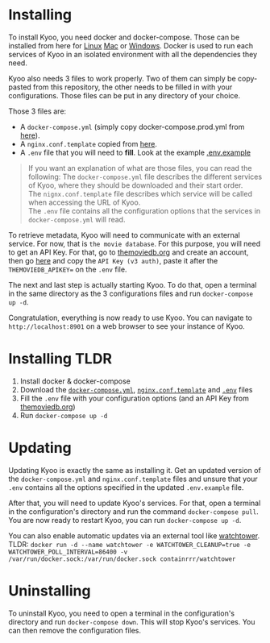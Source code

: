 # Installing

To install Kyoo, you need docker and docker-compose. Those can be installed from here for
[Linux](https://docs.docker.com/engine/install/)
[Mac](https://docs.docker.com/desktop/install/mac-install/)
or [Windows](https://docs.docker.com/desktop/install/windows-install/). Docker is used to run each services of Kyoo in
an isolated environment with all the dependencies they need.

Kyoo also needs 3 files to work properly. Two of them can simply be copy-pasted from this repository, the other needs to be filled in with your configurations.
Those files can be put in any directory of your choice.

Those 3 files are:

- A `docker-compose.yml` (simply copy docker-compose.prod.yml from [here](https://raw.githubusercontent.com/zoriya/Kyoo/master/docker-compose.prod.yml)).
- A `nginx.conf.template` copied from [here](https://raw.githubusercontent.com/zoriya/Kyoo/master/nginx.conf.template).
- A `.env` file that you will need to **fill**. Look at the example [.env.example](https://raw.githubusercontent.com/zoriya/Kyoo/master/.env.example)

> If you want an explanation of what are those files, you can read the following:
> The `docker-compose.yml` file describes the different services of Kyoo, where they should be downloaded and their start order. \
> The `nignx.conf.template` file describes which service will be called when accessing the URL of Kyoo. \
> The `.env` file contains all the configuration options that the services in `docker-compose.yml` will read.

To retrieve metadata, Kyoo will need to communicate with an external service. For now, that is `the movie database`.
For this purpose, you will need to get an API Key. For that, go to [themoviedb.org](https://www.themoviedb.org/) and create an account, then
go [here](https://www.themoviedb.org/settings/api) and copy the `API Key (v3 auth)`, paste it after the `THEMOVIEDB_APIKEY=` on the `.env` file.

The next and last step is actually starting Kyoo. To do that, open a terminal in the same directory as the 3 configurations files
and run `docker-compose up -d`.

Congratulation, everything is now ready to use Kyoo. You can navigate to `http://localhost:8901` on a web browser to see your instance of Kyoo.

# Installing TLDR

1. Install docker & docker-compose
2. Download the
   [`docker-compose.yml`](https://raw.githubusercontent.com/zoriya/Kyoo/master/docker-compose.prod.yml),
   [`nginx.conf.template`](https://raw.githubusercontent.com/zoriya/Kyoo/master/nginx.conf.template) and
   [`.env`](https://raw.githubusercontent.com/zoriya/Kyoo/master/.env.example) files
3. Fill the `.env` file with your configuration options (and an API Key from [themoviedb.org](https://www.themoviedb.org/))
4. Run `docker-compose up -d`

# Updating

Updating Kyoo is exactly the same as installing it. Get an updated version of the `docker-compose.yml` and `nginx.conf.template` files and
unsure that your `.env` contains all the options specified in the updated `.env.example` file.

After that, you will need to update Kyoo's services. For that, open a terminal in the configuration's directory and run
the command `docker-compose pull`. You are now ready to restart Kyoo, you can run `docker-compose up -d`.

You can also enable automatic updates via an external tool like [watchtower](https://containrrr.dev/watchtower/).
TLDR: `docker run -d --name watchtower -e WATCHTOWER_CLEANUP=true -e WATCHTOWER_POLL_INTERVAL=86400 -v /var/run/docker.sock:/var/run/docker.sock containrrr/watchtower`

# Uninstalling

To uninstall Kyoo, you need to open a terminal in the configuration's directory and run `docker-compose down`. This will
stop Kyoo's services. You can then remove the configuration files.
